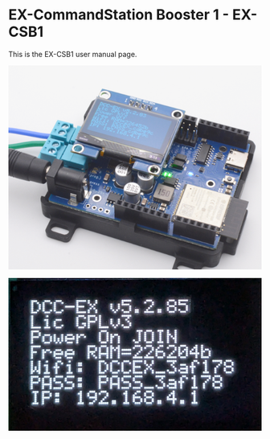 # EX-CommandStation Booster 1 - EX-CSB1

This is the EX-CSB1 user manual page.

![EX-CSB1](images/ex-csb1/csb1_power_barrel.png)

![EX-CSB1 OLED on startup](images/ex-csb1/oled_startup.png)
